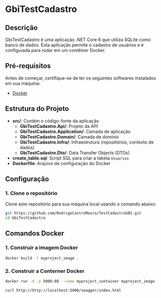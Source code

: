 ﻿# GbiTestCadastro

## Descrição
GbiTestCadastro é uma aplicação .NET Core 6 que utiliza SQLite como banco de dados. Esta aplicação permite o cadastro de usuários e é configurada para rodar em um contêiner Docker.

## Pré-requisitos
Antes de começar, certifique-se de ter os seguintes softwares instalados em sua máquina:

- [Docker](https://www.docker.com/get-started)

## Estrutura do Projeto
- **src/**: Contém o código-fonte da aplicação
  - **GbiTestCadastro.Api/**: Projeto da API
  - **GbiTestCadastro.Application/**: Camada de aplicação
  - **GbiTestCadastro.Domain/**: Camada de domínio
  - **GbiTestCadastro.Infra/**: Infraestrutura (repositórios, contexto de dados)
  - **GbiTestCadastro.Dto/**: Data Transfer Objects (DTOs)
- **create_table.sql**: Script SQL para criar a tabela `Usuarios`
- **Dockerfile**: Arquivo de configuração do Docker

## Configuração

### 1. Clone o repositório
Clone este repositório para sua máquina local usando o comando abaixo:

```bash
git https://github.com/RodrigoCastroMoura/TestCadastroGBI.git
cd GbiTestCadastro

```
## Comandos Docker

### 1. Construir a imagem Docker
```bash
docker build -t myproject_image .
```
### 2. Construir a Conterner Docker
```bash
docker run -d -p 5000:80 --name myproject_container myproject_image

curl http://http://localhost:5000/swagger/index.html

```